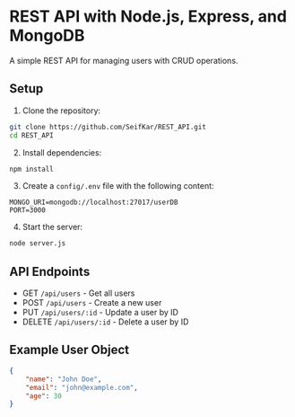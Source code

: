 # REST API with Node.js, Express, and MongoDB

A simple REST API for managing users with CRUD operations.

## Setup

1. Clone the repository:
```bash
git clone https://github.com/SeifKar/REST_API.git
cd REST_API
```

2. Install dependencies:
```bash
npm install
```

3. Create a `config/.env` file with the following content:
```env
MONGO_URI=mongodb://localhost:27017/userDB
PORT=3000
```

4. Start the server:
```bash
node server.js
```

## API Endpoints

- GET `/api/users` - Get all users
- POST `/api/users` - Create a new user
- PUT `/api/users/:id` - Update a user by ID
- DELETE `/api/users/:id` - Delete a user by ID

## Example User Object
```json
{
    "name": "John Doe",
    "email": "john@example.com",
    "age": 30
}
```

